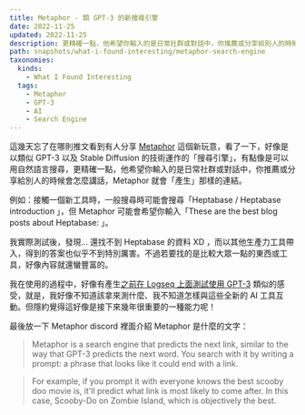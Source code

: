 ```yaml
---
title: Metaphor - 類 GPT-3 的新搜尋引擎
date: 2022-11-25
updated: 2022-11-25
description: 更精確一點，他希望你輸入的是日常社群或對話中，你推薦或分享給別人的時候會怎麼講話，Metaphor 就會「產生」那樣的連結。
path: snapshots/what-i-found-interesting/metaphor-search-engine
taxonomies:
  kinds: 
    - What I Found Interesting
  tags: 
    - Metaphor
    - GPT-3
    - AI
    - Search Engine
---
```


這幾天忘了在哪則推文看到有人分享 [Metaphor](https://metaphor.systems/) 這個新玩意，看了一下，好像是以類似 GPT-3 以及 Stable Diffusion 的技術運作的「搜尋引擎」，有點像是可以用自然語言搜尋，更精確一點，他希望你輸入的是日常社群或對話中，你推薦或分享給別人的時候會怎麼講話，Metaphor 就會「產生」那樣的連結。

例如：接觸一個新工具時，一般搜尋時可能會搜尋「Heptabase / Heptabase introduction 」，但 Metaphor 可能會希望你輸入「These are the best blog posts about Heptabase: 」。

我實際測試後，發現… 還找不到 Heptabase 的資料 XD ，而以其他生產力工具帶入，得到的答案也似乎不到特別厲害。不過若要找的是比較大眾一點的東西或工具，好像內容就還蠻豐富的。

我在使用的過程中，好像有產生[之前在 Logseq 上面測試使用 GPT-3](@/snapshots/tried-tried-to-use-logseq-plugin-gpt3-openai.md) 類似的感受，就是，我好像不知道該拿來測什麼、我不知道怎樣與這些全新的 AI 工具互動。但隱約覺得這好像是接下來幾年很重要的一種能力呢！ 


最後放一下 Metaphor discord 裡面介紹 Metaphor 是什麼的文字：

> Metaphor is a search engine that predicts the next link, similar to the way that GPT-3 predicts the next word. You search with it by writing a prompt: a phrase that looks like it could end with a link.

> For example, if you prompt it with everyone knows the best scooby doo movie is, it'll predict what link is most likely to come after. In this case, Scooby-Do on Zombie Island, which is objectively the best.